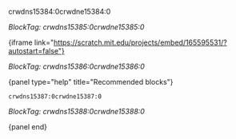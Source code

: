 crwdns15384:0crwdne15384:0

*BlockTag: crwdns15385:0crwdne15385:0*

{iframe link="https://scratch.mit.edu/projects/embed/165595531/?autostart=false"}

*BlockTag: crwdns15386:0crwdne15386:0*

{panel type="help" title="Recommended blocks"}

<pre><code class="scratch:split:random">crwdns15387:0crwdne15387:0
</code></pre>

*BlockTag: crwdns15388:0crwdne15388:0*

{panel end}